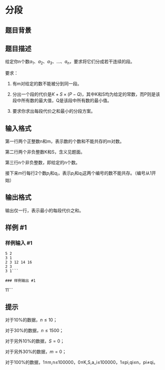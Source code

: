 # 分段

## 题目背景



## 题目描述

给定你n个数$a_1、a_2、a_3、...、a_n$，要求将它们分成若干连续的段。


要求：


1. 有m对给定的数不能被分到同一段。


2. 分出一个段的代价是$K + S \times (P - Q)$，其中K和S均为给定的常数，而P则是该段中所有数的最大值，Q是该段中所有数的最小值。


3. 要求你求出每段代价之和最小的分段方案。


## 输入格式

第一行两个正整数n和m，表示数的个数和不能共存的m对数。


第二行两个非负整数K和S，含义见题面。


第三行n个非负整数，即给定的n个数。


接下来m行每行2个数$p_i$和$q_i$，表示$p_i$和$q_i$这两个编号的数不能共存。（编号从1开始）


## 输出格式

输出仅一行，表示最小的每段代价之和。


## 样例 #1

### 样例输入 #1
```
5 2
3 1
2 3 12 14 16
2 3
3 1```

### 样例输出 #1

```
11```

## 提示

对于10%的数据，$n \leq 10$；

对于30%的数据，$n \leq 1500$；

对于另外10%的数据，$S = 0$；

对于另外30%的数据，$m = 0$；

对于100%的数据，1≤m,n≤100000，0≤K,S,a\_i≤100000，1≤pi,qi≤n，pi≠qi。

